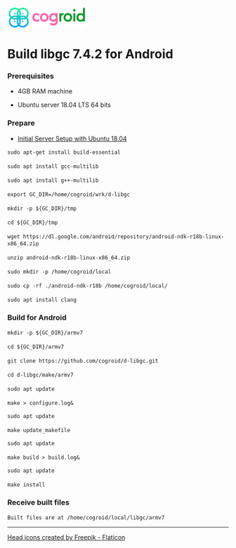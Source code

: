[![cogroid.com](https://github.com/cogroid/resources/raw/main/images/banner/cogroid-48.png)](https://cogroid.com)

# Build libgc 7.4.2 for Android

### Prerequisites

* 4GB RAM machine

* Ubuntu server 18.04 LTS 64 bits

### Prepare

* [Initial Server Setup with Ubuntu 18.04](https://www.digitalocean.com/community/tutorials/initial-server-setup-with-ubuntu-18-04)

```
sudo apt-get install build-essential

sudo apt install gcc-multilib

sudo apt install g++-multilib

export GC_DIR=/home/cogroid/wrk/d-libgc

mkdir -p ${GC_DIR}/tmp

cd ${GC_DIR}/tmp

wget https://dl.google.com/android/repository/android-ndk-r18b-linux-x86_64.zip

unzip android-ndk-r18b-linux-x86_64.zip

sudo mkdir -p /home/cogroid/local

sudo cp -rf ./android-ndk-r18b /home/cogroid/local/

sudo apt install clang
```

### Build for Android

```
mkdir -p ${GC_DIR}/armv7

cd ${GC_DIR}/armv7

git clone https://github.com/cogroid/d-libgc.git

cd d-libgc/make/armv7

sudo apt update

make > configure.log&
```

```
sudo apt update

make update_makefile
```

```
sudo apt update

make build > build.log&
```

```
sudo apt update

make install
```

### Receive built files

```
Built files are at /home/cogroid/local/libgc/armv7
```

---
[Head icons created by Freepik - Flaticon](https://www.flaticon.com/free-icons/head)
